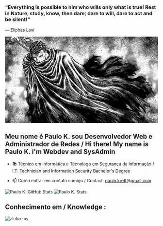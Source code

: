 ### “Everything is possible to him who wills only what is true! Rest in Nature, study, know, then dare; dare to will, dare to act and be silent!”

― Eliphas Lévi

![alt text](https://github.com/z1nl0x/z1nl0x/blob/main/assets/images/berserk.png "The Truly Dark Knight")

## Meu nome é Paulo K. sou Desenvolvedor Web e Administrador de Redes / Hi there! My name is Paulo K. i'm Webdev and SysAdmin

- 📚 Técnico em Informática e Técnologo em Segurança da Informação / I.T. Technician and Information Security Bachelor's Degree

- 📫 Como entrar em contato comigo / Contact: paulo.kreft@gmail.com

<div>
  <img height="205px" src="https://github-readme-stats-sigma-five.vercel.app/api?username=z1nl0x&theme=chartreuse-dark&show_icons=true" alt="Paulo K. GitHub Stats"><img>
  <img height="205px" src="https://github-readme-stats-sigma-five.vercel.app/api/top-langs/?username=z1nl0x&theme=chartreuse-dark" alt="Paulo K. Stats" ><img>
</div>

## Conhecimento em / Knowledge :

<div>
  <p align="left">
    <img alt="zinlox-py" height="50" width="50" src="https://cdn4.iconfinder.com/data/icons/logos-and-brands/512/267_Python_logo-512.png">
    <!-- <img alt="z1nl0x-Js" height="30" width="40" src="https://raw.githubusercontent.com/devicons/devicon/master/icons/javascript/javascript-plain.svg">
    <img alt="z1nl0x-Ts" height="30" width="40" src="https://raw.githubusercontent.com/devicons/devicon/master/icons/typescript/typescript-plain.svg">
    <img alt="z1nl0x-ReactJS" height="30" width="40" src="https://raw.githubusercontent.com/devicons/devicon/master/icons/react/react-original.svg">
    <img alt="z1nl0x-HTML" height="30" width="40" src="https://raw.githubusercontent.com/devicons/devicon/master/icons/html5/html5-original.svg">
    <img alt="z1nl0x-CSS" height="30" width="40" src="https://raw.githubusercontent.com/devicons/devicon/master/icons/css3/css3-original.svg">
    <img alt="z1nl0x-Botstrap" height="30" width="40" src="https://user-images.githubusercontent.com/43352880/192314860-74681e97-543b-409f-bd35-696ea9838b1b.png"> -->
  </p>
</div>
